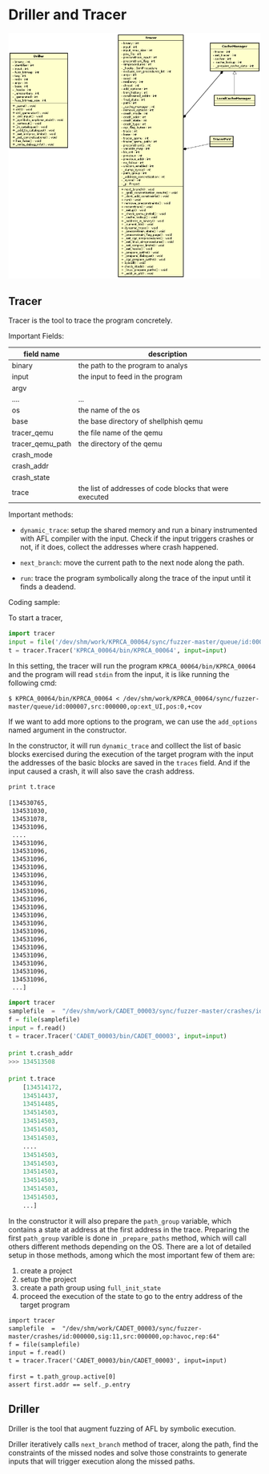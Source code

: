 # Driller and Tracer

![Driller and Tracer](./Driller_And_Tracer.png)

## Tracer

Tracer is the tool to trace the program concretely.

Important Fields:

| field name  | description |
|-------------|-------------|
|binary       |the path to the program to analys|
|input        |the input to feed in the program |
|argv         | |
|....         | ...|
| os          | the name of the os |
| base        | the base directory of shellphish qemu |
| tracer_qemu | the file name of the qemu |
| tracer_qemu_path | the directory of the qemu |
| crash\_mode | |
| crash\_addr | |
| crash\_state| |
| trace       | the list of addresses of code blocks that were executed |

Important methods:

- `dynamic_trace`: setup the shared memory and  run a binary instrumented with
  AFL compiler with the input. Check if the input triggers crashes or not, if
  it does, collect the addresses where crash happened.

- `next_branch`: move the current path to the next node along the path.

- `run`: trace the program symbolically along the trace of the input until
  it finds a deadend.


Coding sample:

To start a tracer,
```python
import tracer
input = file('/dev/shm/work/KPRCA_00064/sync/fuzzer-master/queue/id:000007,src:000000,op:ext_UI,pos:0,+cov').read()
t = tracer.Tracer('KPRCA_00064/bin/KPRCA_00064', input=input)
```

In this setting, the tracer will run the program `KPRCA_00064/bin/KPRCA_00064` and
the program will read `stdin` from the input, it is like running the following cmd:

```
$ KPRCA_00064/bin/KPRCA_00064 < /dev/shm/work/KPRCA_00064/sync/fuzzer-master/queue/id:000007,src:000000,op:ext_UI,pos:0,+cov
```

If we want to add more options to the program, we can use
the `add_options` named argument in the constructor.

In the constructor, it will run `dynamic_trace` and colllect the list of basic blocks
exercised during the execution of the target program with the input the addresses
of the basic blocks are saved in the `traces` field. And if the input caused a
crash, it will also save the crash address.

```
print t.trace

[134530765,
 134531030,
 134531078,
 134531096,
 ....
 134531096,
 134531096,
 134531096,
 134531096,
 134531096,
 134531096,
 134531096,
 134531096,
 134531096,
 134531096,
 134531096,
 134531096,
 134531096,
 134531096,
 134531096,
 134531096,
 134531096,
 134531096,
 ...]
```

```python
import tracer
samplefile  =  "/dev/shm/work/CADET_00003/sync/fuzzer-master/crashes/id:000000,sig:11,src:000000,op:havoc,rep:64"
f = file(samplefile)
input = f.read()
t = tracer.Tracer('CADET_00003/bin/CADET_00003', input=input)

print t.crash_addr
>>> 134513508

print t.trace
    [134514172,
    134514437,
    134514485,
    134514503,
    134514503,
    134514503,
    134514503,
    ....
    134514503,
    134514503,
    134514503,
    134514503,
    134514503,
    134514503,
    ...]
```

In the constructor it will also prepare the `path_group` variable,
which contains a state at address at the first address in the trace.
Preparing the first `path_group` varible is done in `_prepare_paths`
method, which will call others different methods depending on the OS.
There are a lot of detailed setup in those methods, among which the most
important few of them are:
1. create a project
2. setup the project
3. create a path group using `full_init_state`
4. proceed the execution of the state to go to the entry address of the target program

```
import tracer
samplefile  =  "/dev/shm/work/CADET_00003/sync/fuzzer-master/crashes/id:000000,sig:11,src:000000,op:havoc,rep:64"
f = file(samplefile)
input = f.read()
t = tracer.Tracer('CADET_00003/bin/CADET_00003', input=input)

first = t.path_group.active[0]
assert first.addr == self._p.entry
```


## Driller

Driller is the tool that augment fuzzing of AFL by symbolic
execution.

Driller iteratively calls `next_branch` method of tracer, along the path,
find the constraints of the missed nodes and solve those constraints to
generate inputs that will trigger execution along the missed paths.
